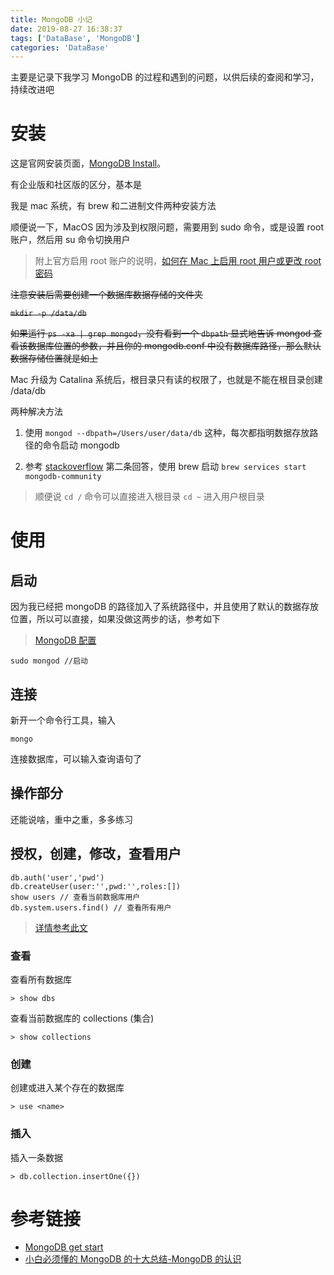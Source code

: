 ```yaml
---
title: MongoDB 小记
date: 2019-08-27 16:38:37
tags: ['DataBase', 'MongoDB']
categories: 'DataBase'
---
```


主要是记录下我学习 MongoDB 的过程和遇到的问题，以供后续的查阅和学习，持续改进吧

<!--more-->

# 安装

这是官网安装页面，[MongoDB Install](https://docs.mongodb.com/manual/installation/#tutorial-installation)。

有企业版和社区版的区分，基本是

我是 mac 系统，有 brew 和二进制文件两种安装方法

顺便说一下，MacOS 因为涉及到权限问题，需要用到 sudo 命令，或是设置 root 账户，然后用 su 命令切换用户

> 附上官方启用 root 账户的说明，[如何在 Mac 上启用 root 用户或更改 root 密码](https://support.apple.com/zh-cn/HT204012)

~~注意安装后需要创建一个数据库数据存储的文件夹~~

~~`mkdir -p /data/db`~~

~~如果运行 `ps -xa | grep mongod`，没有看到一个 `dbpath` 显式地告诉 mongod 查看该数据库位置的参数，并且你的 mongodb.conf 中没有数据库路径，那么默认数据存储位置就是如上~~

Mac 升级为 Catalina 系统后，根目录只有读的权限了，也就是不能在根目录创建 /data/db

两种解决方法

1. 使用 `mongod --dbpath=/Users/user/data/db` 这种，每次都指明数据存放路径的命令启动 mongodb

2. 参考 [stackoverflow](https://stackoverflow.com/questions/58034955/read-only-file-system-when-attempting-mkdir-data-db-on-mac) 第二条回答，使用 brew 启动
   `brew services start mongodb-community`

> 顺便说 `cd /` 命令可以直接进入根目录
> `cd ~` 进入用户根目录

# 使用

## 启动

因为我已经把 mongoDB 的路径加入了系统路径中，并且使用了默认的数据存放位置，所以可以直接，如果没做这两步的话，参考如下

> [MongoDB 配置](https://docs.mongodb.com/guides/server/install/)

    sudo mongod //启动

## 连接

新开一个命令行工具，输入

    mongo

连接数据库，可以输入查询语句了

## 操作部分

还能说啥，重中之重，多多练习

## 授权，创建，修改，查看用户

```
db.auth('user','pwd')
db.createUser(user:'',pwd:'',roles:[])
show users // 查看当前数据库用户
db.system.users.find() // 查看所有用户
```

>[详情参考此文](https://zhuanlan.zhihu.com/p/26215701)

### 查看

查看所有数据库

    > show dbs

查看当前数据库的 collections (集合)

    > show collections

### 创建

创建或进入某个存在的数据库

    > use <name>

### 插入

插入一条数据

    > db.collection.insertOne({})

# 参考链接

- [MongoDB get start](https://docs.mongodb.com/manual/tutorial/getting-started/)
- [小白必须懂的 MongoDB 的十大总结-MongoDB 的认识
  ](https://zhuanlan.zhihu.com/p/44263728)
